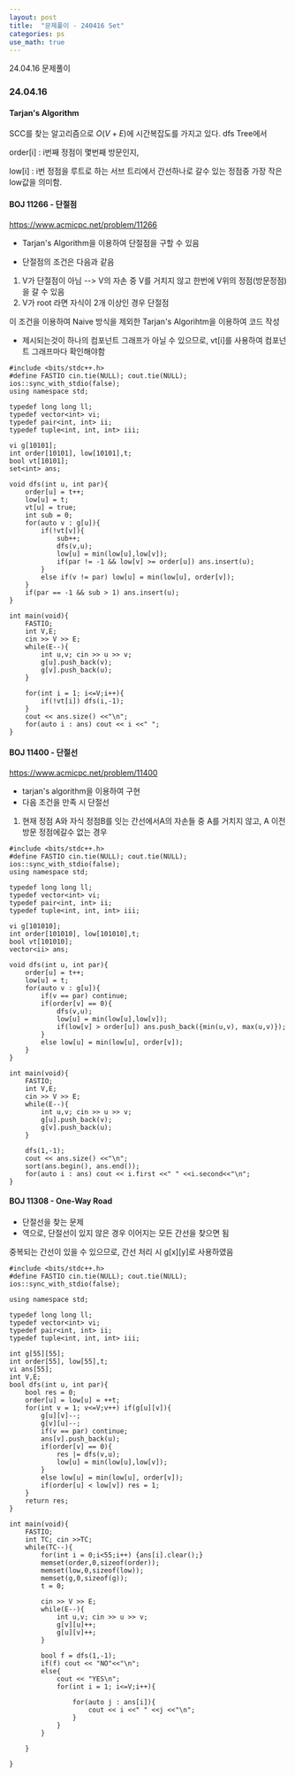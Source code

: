 ```yaml
---
layout: post
title:  "문제풀이 - 240416 Set"
categories: ps
use_math: true
---
```


24.04.16 문제풀이

### 24.04.16

#### Tarjan's Algorithm

SCC를 찾는 알고리즘으로 $O(V+E)$에 시간복잡도를 가지고 있다.
dfs Tree에서 

order[i] : i번째 정점이 몇번째 방문인지, 

low[i] : i번 정점을 루트로 하는 서브 트리에서 간선하나로 갈수 있는 정점중 가장 작은 low값을 의미함.



#### BOJ 11266 - 단절점
https://www.acmicpc.net/problem/11266

- Tarjan's Algorithm을 이용하여 단절점을 구할 수 있음

- 단절점의 조건은 다음과 같음
1. V가 단절점이 아님 --> V의 자손 중 V를 거치지 않고 한번에 V위의 정점(방문정점) 을 갈 수 있음
2. V가 root 라면 자식이 2개 이상인 경우 단절점

이 조건을 이용하여 Naive 방식을 제외한 Tarjan's Algorihtm을 이용하여 코드 작성

- 제시되는것이 하나의 컴포넌트 그래프가 아닐 수 있으므로, vt[i]를 사용하여 컴포넌트 그래프마다 확인해야함

```
#include <bits/stdc++.h>
#define FASTIO cin.tie(NULL); cout.tie(NULL); ios::sync_with_stdio(false);
using namespace std;

typedef long long ll;
typedef vector<int> vi;
typedef pair<int, int> ii;
typedef tuple<int, int, int> iii;

vi g[10101];
int order[10101], low[10101],t;
bool vt[10101];
set<int> ans;

void dfs(int u, int par){
    order[u] = t++;
    low[u] = t;
    vt[u] = true;
    int sub = 0;
    for(auto v : g[u]){
        if(!vt[v]){
            sub++;
            dfs(v,u);
            low[u] = min(low[u],low[v]);
            if(par != -1 && low[v] >= order[u]) ans.insert(u);
        }
        else if(v != par) low[u] = min(low[u], order[v]);
    }
    if(par == -1 && sub > 1) ans.insert(u);
}

int main(void){
    FASTIO;
    int V,E;
    cin >> V >> E;
    while(E--){
        int u,v; cin >> u >> v;
        g[u].push_back(v);
        g[v].push_back(u);
    }
    
    for(int i = 1; i<=V;i++){
        if(!vt[i]) dfs(i,-1);
    }
    cout << ans.size() <<"\n";
    for(auto i : ans) cout << i <<" ";
}
```

#### BOJ 11400 - 단절선
https://www.acmicpc.net/problem/11400

- tarjan's algorithm을 이용하여 구현
- 다음 조건을 만족 시 단절선
1. 현재 정점 A와 자식 정점B를 잇는 간선에서A의 자손들 중 A를 거치지 않고, A 이전 방문 정점에갈수 없는 경우

```
#include <bits/stdc++.h>
#define FASTIO cin.tie(NULL); cout.tie(NULL); ios::sync_with_stdio(false);
using namespace std;

typedef long long ll;
typedef vector<int> vi;
typedef pair<int, int> ii;
typedef tuple<int, int, int> iii;

vi g[101010];
int order[101010], low[101010],t;
bool vt[101010];
vector<ii> ans;

void dfs(int u, int par){
    order[u] = t++;
    low[u] = t;
    for(auto v : g[u]){
        if(v == par) continue;
        if(order[v] == 0){
            dfs(v,u);
            low[u] = min(low[u],low[v]);
            if(low[v] > order[u]) ans.push_back({min(u,v), max(u,v)});
        }
        else low[u] = min(low[u], order[v]);
    }
}

int main(void){
    FASTIO;
    int V,E;
    cin >> V >> E;
    while(E--){
        int u,v; cin >> u >> v;
        g[u].push_back(v);
        g[v].push_back(u);
    }
    
    dfs(1,-1);
    cout << ans.size() <<"\n";
    sort(ans.begin(), ans.end());
    for(auto i : ans) cout << i.first <<" " <<i.second<<"\n";
}
```

#### BOJ 11308 - One-Way Road

- 단절선을 찾는 문제
- 역으로, 단절선이 있지 않은 경우 이어지는 모든 간선을 찾으면 됨

중복되는 간선이 있을 수 있으므로, 간선 처리 시 g[x][y]로 사용하였음


```
#include <bits/stdc++.h>
#define FASTIO cin.tie(NULL); cout.tie(NULL); ios::sync_with_stdio(false);

using namespace std;

typedef long long ll;
typedef vector<int> vi;
typedef pair<int, int> ii;
typedef tuple<int, int, int> iii;

int g[55][55];
int order[55], low[55],t;
vi ans[55];
int V,E;
bool dfs(int u, int par){
    bool res = 0;
    order[u] = low[u] = ++t;
    for(int v = 1; v<=V;v++) if(g[u][v]){
        g[u][v]--;
        g[v][u]--;
        if(v == par) continue;
        ans[v].push_back(u);
        if(order[v] == 0){
            res |= dfs(v,u);
            low[u] = min(low[u],low[v]);
        }
        else low[u] = min(low[u], order[v]);
        if(order[u] < low[v]) res = 1;
    }
    return res;
}

int main(void){
    FASTIO;
    int TC; cin >>TC;
    while(TC--){
        for(int i = 0;i<55;i++) {ans[i].clear();}
        memset(order,0,sizeof(order));
        memset(low,0,sizeof(low));
        memset(g,0,sizeof(g));
        t = 0;
        
        cin >> V >> E;
        while(E--){
            int u,v; cin >> u >> v;
            g[v][u]++;
            g[u][v]++;
        }
        
        bool f = dfs(1,-1);
        if(f) cout << "NO"<<"\n";
        else{
            cout << "YES\n";
            for(int i = 1; i<=V;i++){
                
                for(auto j : ans[i]){
                    cout << i <<" " <<j <<"\n";
                }
            }
        }

    }
    
}
```
